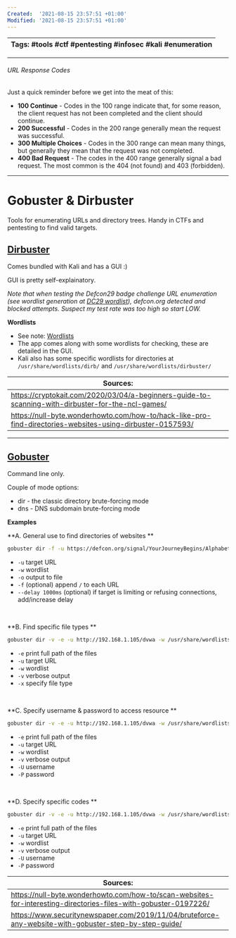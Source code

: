 ```yaml
---
Created:  '2021-08-15 23:57:51 +01:00'
Modified: '2021-08-15 23:57:51 +01:00'
---
```


| Tags: #tools #ctf #pentesting #infosec #kali #enumeration |
| -------------------------------------------- |

---

###### URL Response Codes
Just a quick reminder before we get into the meat of this:
- **100 Continue** - Codes in the 100 range indicate that, for some reason, the client request has not been completed and the client should continue.
- **200 Successful** - Codes in the 200 range generally mean the request was successful.
- **300 Multiple Choices** - Codes in the 300 range can mean many things, but generally they mean that the request was not completed.
- **400 Bad Request** - The codes in the 400 range generally signal a bad request. The most common is the 404 (not found) and 403 (forbidden).

---

# Gobuster & Dirbuster
Tools for enumerating URLs and directory trees. Handy in CTFs and pentesting to find valid targets.

## [Dirbuster](https://github.com/KajanM/DirBuster)
Comes bundled with Kali and has a GUI :)

GUI is pretty self-explainatory. 

*Note that when testing the Defcon29 badge challenge URL enumeration (see wordlist generation at [DC29 wordlist](Wordlists.md#^644cab)), defcon.org detected and blocked attempts. Suspect my test rate was too high so start LOW.*

**Wordlists**
* See note: [Wordlists](Wordlists.md)
* The app comes along with some wordlists for checking, these are detailed in the GUI. 
* Kali also has some specific wordlists for directories at `/usr/share/wordlists/dirb/` and `/usr/share/wordlists/dirbuster/`


| Sources:                                                                                                  |
| --------------------------------------------------------------------------------------------------------- |
| https://cryptokait.com/2020/03/04/a-beginners-guide-to-scanning-with-dirbuster-for-the-ncl-games/         |
| https://null-byte.wonderhowto.com/how-to/hack-like-pro-find-directories-websites-using-dirbuster-0157593/ |

---

## [Gobuster](https://github.com/OJ/gobuster)

Command line only.

Couple of mode options:
-   dir - the classic directory brute-forcing mode
-   dns - DNS subdomain brute-forcing mode

**Examples**

**A. General use to find directories of websites **
```bash
gobuster dir -f -u https://defcon.org/signal/YourJourneyBegins/AlphabetShift/SandsSaharaAladdin/MC56F8006VLC/ -w DC29_badge.txt -o gobuster.txt [--delay 1000ms]
```
- `-u` target URL
- `-w` wordlist
- `-o` output to file
- `-f` (optional) append `/` to each URL
- `--delay 1000ms` (optional) if target is limiting or refusing connections, add/increase delay 

<br>

**B. Find specific file types **
```bash
gobuster dir -v -e -u http://192.168.1.105/dvwa -w /usr/share/wordlists/dirb/common.txt -x .php
```
- `-e` print full path of the files
- `-u` target URL
- `-w` wordlist
- `-v` verbose output
- `-x` specify file type

<br>

**C. Specify username & password to access resource **
```bash
gobuster dir -v -e -u http://192.168.1.105/dvwa -w /usr/share/wordlists/dirb/common.txt -U test -P test
```
- `-e` print full path of the files
- `-u` target URL
- `-w` wordlist
- `-v` verbose output
- `-U` username
- `-P` password

<br>

**D. Specify specific codes **
```bash
gobuster dir -v -e -u http://192.168.1.105/dvwa -w /usr/share/wordlists/dirb/common.txt -s 301,200
```
- `-e` print full path of the files
- `-u` target URL
- `-w` wordlist
- `-v` verbose output
- `-U` username
- `-P` password

| Sources:                                                                                                        |
| --------------------------------------------------------------------------------------------------------------- |
| https://null-byte.wonderhowto.com/how-to/scan-websites-for-interesting-directories-files-with-gobuster-0197226/ |
| https://www.securitynewspaper.com/2019/11/04/bruteforce-any-website-with-gobuster-step-by-step-guide/ |




